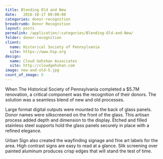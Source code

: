 ```yaml
---
title: Blending Old and New
date:   2016-10-17 00:00:00
categories: donor-recognition
breadcrumb: Donor Recognition
layout: posts
permalink: /application/:categories/Blending-Old-and-New/
folder: donor-recognition
client:
  name: Historical Society of Pennsylvania
  site: https://www.hsp.org
design: 
  name: Cloud Gehshan Associates
  site: http://cloudgehshan.com
image: new-and-old-5.jpg
count_of_image: 5
---
```

<div class="col-xs-12 col-sm-12 col-md-12 col-lg-12">
  <div class="fotorama application-item__slider" data-nav="thumbs" data-thumbheight="109" border-width="3" data-maxheight="500">
    <a {{ href | img : "fotorama/new-and-old-5.jpg" }}></a>
    <a {{ href | img : "fotorama/new-and-old-2.jpg" }}></a>
    <a {{ href | img : "fotorama/new-and-old-3.jpg" }}></a>
    <a {{ href | img : "fotorama/new-and-old-4.jpg" }}></a>
    <a {{ href | img : "fotorama/new-and-old-1.jpg" }}></a>
  </div>
  <div class="visible-xs application-item__icon-slider">
      <i class="icon-swipe"></i>
    </div>
<p class="application-item__content application-item__content--bottom">
    When The Historical Society of Pennsylvania completed a $5.7M renovation, a critical component was the recognition of their donors. The solution was a seamless blend of new and old processes.
  </p>
  <p class="application-item__content application-item__content--bottom">
    Large format digital outputs were mounted to the back of glass panels. Donor names were silkscreened on the front of the glass. This artisan process added depth and dimension to the display.  Etched and filled stainless steel supports hold the glass panels securely in place with a refined elegance.
  </p>
  <p class="application-item__content application-item__content--bottom">
    Urban Sign also created the wayfinding signage and fine art labels for the area. High contrast signs are easy to read at a glance. Silk screening over painted aluminum produces crisp edges that will stand the test of time.
  </p>
</div>
